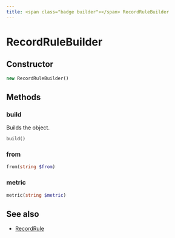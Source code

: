 ```yaml
---
title: <span class="badge builder"></span> RecordRuleBuilder
---
```

# <span class="badge builder"></span> RecordRuleBuilder

## Constructor

```php
new RecordRuleBuilder()
```
## Methods

### <span class="badge object-method"></span> build

Builds the object.

```php
build()
```

### <span class="badge object-method"></span> from

```php
from(string $from)
```

### <span class="badge object-method"></span> metric

```php
metric(string $metric)
```

## See also

 * <span class="badge object-type-class"></span> [RecordRule](./object-RecordRule.md)

